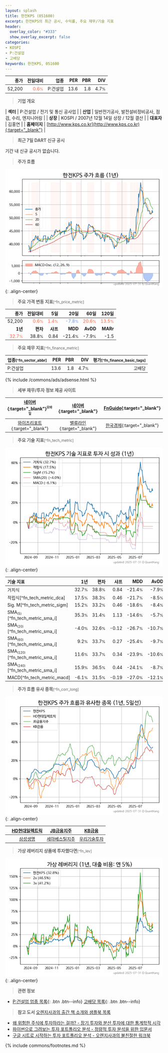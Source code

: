 ```yaml
---
layout: splash
title: 한전KPS (051600)
excerpt: 한전KPS의 최근 공시, 수익률, 주요 재무/기술 지표
header:
  overlay_color: "#333"
  show_overlay_excerpt: false
categories:
- KOSPI
- P:건설업
- 고배당
keywords: 한전KPS, 051600
---
```


| **종가** | **전일대비** | **업종** | **PER** | **PBR** | **DIV** |
| -------: | -----------: | -------: | ------: | ------: | ------: |
| 52,200 | <span style="color: tomato">0.6<small>%</small></span> | P:건설업 | 13.6 | 1.8 | 4.7<small>%</small> |

<!-- more -->


> **기업 개요**<a id="company"></a>

| <span style="white-space:nowrap;">**섹터**</span> | P:건설업 / 전기 및 통신 공사업 |
| <span style="white-space:nowrap;">**산업**</span> | 일반전기공사, 발전설비정비공사, 점검, 수리, 엔지니어링 |
| <span style="white-space:nowrap;">**상장**</span> | KOSPI / 2007년 12월 14일 상장 / 12월 결산 |
| <span style="white-space:nowrap;">**대표자**</span> | 김홍연 |
| <span style="white-space:nowrap;">**홈페이지**</span> | [http://www.kps.co.kr](http://www.kps.co.kr){:target="_blank"} |


> **최근 7일 DART 신규 공시**<a id="dart"></a>

기간 내 신규 공시가 없습니다.


> **주가 흐름**<a id="price"></a>

![051600](/stock/images/051600.png){: .align-center}


> **주요 가격 변동 지표**<small>[^fn_price_metric]</small>

| **종가** | **전일대비** | **5일** | **20일** | **60일** | **120일** |
| -------: | -----------: | ------: | -------: | -------: | --------: |
| 52,200 | <span style="color: tomato">0.6<small>%</small></span> | <span style="color: tomato">1.4<small>%</small></span> | <span style="color: cornflowerblue">-7.8<small>%</small></span> | <span style="color: tomato">20.6<small>%</small></span> | <span style="color: tomato">13.5<small>%</small></span> |
| **1년** | **편차** | **샤프** | **MDD** | **AvDD** | **MARr** |
| <span style="color: tomato">32.7<small>%</small></span> | 38.8<small>%</small> | 0.84 | -21.4<small>%</small> | -7.9<small>%</small> | -1.5 |


> **주요 재무 지표**<small>[^fn_finance_metric]</small>

| **업종**<small>[^fn_sector_abbr]</small> | **PER** | **PBR** | **DIV** | **평가**<small>[^fn_finance_basic_tags]</small> |
| :--------------------------------------- | ------: | ------: | ------: | ----------------------------------------------: |
| P:건설업 | 13.6 | 1.8 | 4.7<small>%</small> | 고배당 |



{% include /commons/ads/adsense.html %}

> **세부 재무/투자 정보 제공 사이트**

| [네이버](https://m.stock.naver.com/domestic/stock/051600/finance/summary){:target="_blank"}<sup><small>모바일</small></sup> | [네이버](https://finance.naver.com/item/coinfo.naver?code=051600){:target="_blank"} | [FnGuide](https://comp.fnguide.com/SVO2/ASP/SVD_Invest.asp?gicode=A051600&MenuYn=Y){:target="_blank"} |
| :---: | :---: | :---: |
| [와이즈리포트](https://comp.wisereport.co.kr/company/c1040001.aspx?cmp_cd=051600){:target="_blank"} | [밸류라인](https://www.valueline.co.kr/finance/summary/051600){:target="_blank"} | [한국경제](https://markets.hankyung.com/stock/051600/financial-summary){:target="_blank"} |


> **주요 기술 지표**<small>[^fn_tech_metric]</small>


![051600](/stock/images/051600_tech.png){: .align-center}

| **기술 지표** | **1년** | **편차** | **샤프** | **MDD** | **AvDD** |
| :------------ | ------: | -----------: | -------: | ------: | -------: |
| 거치식 | 32.7<small>%</small> | 38.8<small>%</small> | 0.84 | -21.4<small>%</small> | -7.9<small>%</small> |
| 적립식[^fn_tech_metric_dca] | 17.5<small>%</small> | 38.3<small>%</small> | 0.46 | -21.7<small>%</small> | -8.5<small>%</small> |
| Sig. M[^fn_tech_metric_sigm] | 15.2<small>%</small> | 33.2<small>%</small> | 0.46 | -18.6<small>%</small> | -8.4<small>%</small> |
| SMA<small><sub>(5)</sub></small>[^fn_tech_metric_sma_i] | 35.3<small>%</small> | 31.4<small>%</small> | 1.13 | -14.6<small>%</small> | -5.7<small>%</small> |
| SMA<small><sub>(20)</sub></small>[^fn_tech_metric_sma_i] | -4.0<small>%</small> | 32.6<small>%</small> | -0.12 | -26.7<small>%</small> | -10.7<small>%</small> |
| SMA<small><sub>(60)</sub></small>[^fn_tech_metric_sma_i] | 9.2<small>%</small> | 33.7<small>%</small> | 0.27 | -25.4<small>%</small> | -9.7<small>%</small> |
| SMA<small><sub>(120)</sub></small>[^fn_tech_metric_sma_i] | 11.6<small>%</small> | 33.7<small>%</small> | 0.34 | -23.9<small>%</small> | -10.6<small>%</small> |
| SMA<small><sub>(240)</sub></small>[^fn_tech_metric_sma_i] | 15.9<small>%</small> | 36.5<small>%</small> | 0.44 | -24.1<small>%</small> | -8.7<small>%</small> |
| MACD[^fn_tech_metric_macd] | -6.1<small>%</small> | 31.5<small>%</small> | -0.19 | -27.0<small>%</small> | -12.1<small>%</small> |


> **주가 흐름 유사 종목**<a id="corr"></a><small>[^fn_corr_long]</small>

![051600](/stock/images/051600_corr.png){: .align-center}

|       | [HD현대일렉트릭](/267260/) | [JB금융지주](/175330/) | [KB금융](/105560/) |
| :---: | :------------------------------------: | :------------------------------------: | :------------------------------------: |
|       | [삼성생명](/032830/) | [세아베스틸지주](/001430/) | [우리기술투자](/041190/) |


> **가상 레버리지 상품에 투자했다면**<a id="2x"></a><small>[^fn_lev]</small>

![051600](/stock/images/051600_2x.png){: .align-center}


> **관련 정보**

- [P:건설업 업종 목록](/stats/sector/kospi_업종_건설업_종목/){: .btn .btn--info} [고배당 목록](/fn/fn_high_div/){: .btn .btn--info}

> **참고 도서** [오렌지사과의 출간 책 소개와 샘플북 목록](https://kongdori.tistory.com/691)

- [왜 위험한 주식에 투자하라는 걸까? - 장기 투자와 분산 투자에 대한 통계학적 시각](https://kongdori.tistory.com/421)
- [파이썬으로 그려보는 투자 포트폴리오 분석  - 정량적 투자 분석을 위한 입문서](https://kongdori.tistory.com/643)
- [구글 시트로 시작하는 투자 포트폴리오 분석 - 오렌지사과의 불친절한 워크북](https://kongdori.tistory.com/449)


{% include commons/footnotes.md %}